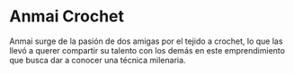 
<h1>Anmai Crochet</h1>

<p>Anmai surge de la pasión de dos amigas por el tejido a crochet, lo que las llevó a querer compartir su talento con los demás en este emprendimiento que busca dar a conocer una técnica milenaria.</p>